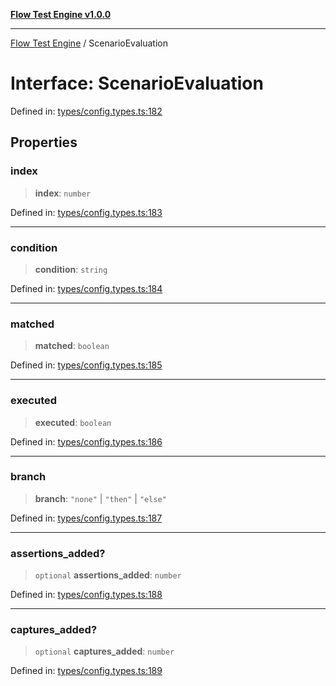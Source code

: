 [**Flow Test Engine v1.0.0**](../README.md)

***

[Flow Test Engine](../globals.md) / ScenarioEvaluation

# Interface: ScenarioEvaluation

Defined in: [types/config.types.ts:182](https://github.com/marcuspmd/flow-test/blob/c1e02fa49ac7e6bc58b50e23ea92679f9f2bcadb/src/types/config.types.ts#L182)

## Properties

### index

> **index**: `number`

Defined in: [types/config.types.ts:183](https://github.com/marcuspmd/flow-test/blob/c1e02fa49ac7e6bc58b50e23ea92679f9f2bcadb/src/types/config.types.ts#L183)

***

### condition

> **condition**: `string`

Defined in: [types/config.types.ts:184](https://github.com/marcuspmd/flow-test/blob/c1e02fa49ac7e6bc58b50e23ea92679f9f2bcadb/src/types/config.types.ts#L184)

***

### matched

> **matched**: `boolean`

Defined in: [types/config.types.ts:185](https://github.com/marcuspmd/flow-test/blob/c1e02fa49ac7e6bc58b50e23ea92679f9f2bcadb/src/types/config.types.ts#L185)

***

### executed

> **executed**: `boolean`

Defined in: [types/config.types.ts:186](https://github.com/marcuspmd/flow-test/blob/c1e02fa49ac7e6bc58b50e23ea92679f9f2bcadb/src/types/config.types.ts#L186)

***

### branch

> **branch**: `"none"` \| `"then"` \| `"else"`

Defined in: [types/config.types.ts:187](https://github.com/marcuspmd/flow-test/blob/c1e02fa49ac7e6bc58b50e23ea92679f9f2bcadb/src/types/config.types.ts#L187)

***

### assertions\_added?

> `optional` **assertions\_added**: `number`

Defined in: [types/config.types.ts:188](https://github.com/marcuspmd/flow-test/blob/c1e02fa49ac7e6bc58b50e23ea92679f9f2bcadb/src/types/config.types.ts#L188)

***

### captures\_added?

> `optional` **captures\_added**: `number`

Defined in: [types/config.types.ts:189](https://github.com/marcuspmd/flow-test/blob/c1e02fa49ac7e6bc58b50e23ea92679f9f2bcadb/src/types/config.types.ts#L189)
